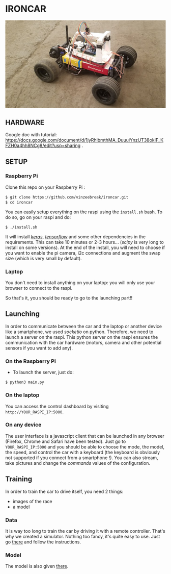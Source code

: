 # IRONCAR

![Picture of the IronCar](docs/car.jpg)

## HARDWARE

Google doc with tutorial:  https://docs.google.com/document/d/1jyRhlbmthMA_DuuulYnzUT38okIF_KFZH0a4hh8NCg8/edit?usp=sharing .

## SETUP

### Raspberry Pi
Clone this repo on your Raspberry Pi :

```
$ git clone https://github.com/vinzeebreak/ironcar.git
$ cd ironcar
```

You can easily setup everything on the raspi using the `install.sh` bash. To do so, go on your raspi and do:
```
$ ./install.sh
```

It will install *[keras](https://github.com/keras-team/keras)*, *[tensorflow](https://www.tensorflow.org/)* and some other dependencies in the requirements. This can take 10 minutes or 2-3 hours... (*scipy* is very long to install on some versions). At the end of the install, you will need to choose if you want to enable the pi camera, i2c connections and augment the swap size (which is very small by default).  

### Laptop
You don't need to install anything on your laptop: you will only use your browser to connect to the raspi.

So that's it, you should be ready to go to the launching part!!


## Launching
In order to communicate between the car and the laptop or another device like a smartphone, we used *socketio* on python. Therefore, we need to launch a server on the raspi. This python server on the raspi ensures the communication with the car hardware (motors, camera and other potential sensors if you want to add any).


### On the Raspberry Pi

* To launch the server, just do:
```
$ python3 main.py
```

### On the laptop
You can access the control dashboard by visiting `http://YOUR_RASPI_IP:5000`.

### On any device
The user interface is a javascript client that can be launched in any browser (Firefox, Chrome and Safari have been tested). Just go to `YOUR_RASPI_IP:5000` and you should be able to choose the mode, the model, the speed, and control the car with a keyboard (the keyboard is obviously not supported if you connect from a smartphone !). You can also stream, take pictures and change the *commands* values of the configuration.

## Training

In order to train the car to drive itself, you need 2 things:
- images of the race
- a model

### Data

It is way too long to train the car by driving it with a remote controller. That's why we created a simulator. Nothing too fancy, it's quite easy to use. Just go [there](https://github.com/vinzeebreak/road_simulator) and follow the instructions.

### Model

The model is also given [there](https://github.com/vinzeebreak/road_simulator).
